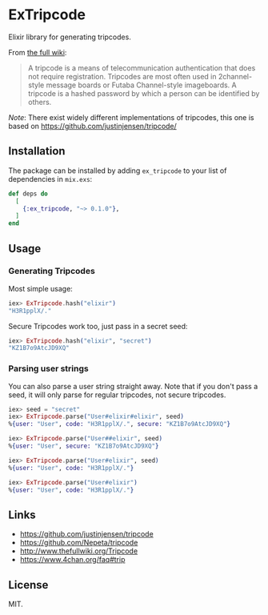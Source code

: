 # ExTripcode

Elixir library for generating tripcodes.

From [the full wiki](http://www.thefullwiki.org/Tripcode):

>A tripcode is a means of telecommunication authentication that does not require
>registration. Tripcodes are most often used in 2channel-style message boards or
>Futaba Channel-style imageboards. A tripcode is a hashed password by which a
>person can be identified by others.

*Note*: There exist widely different implementations of tripcodes, this one is
based on https://github.com/justinjensen/tripcode/

## Installation

The package can be installed by adding `ex_tripcode` to your list of
dependencies in `mix.exs`:

```elixir
def deps do
  [
    {:ex_tripcode, "~> 0.1.0"},
  ]
end
```

## Usage

### Generating Tripcodes

Most simple usage:

```elixir
iex> ExTripcode.hash("elixir")
"H3R1pplX/."
```

Secure Tripcodes work too, just pass in a secret seed:

```elixir
iex> ExTripcode.hash("elixir", "secret")
"KZ1B7o9AtcJD9XQ"
```

### Parsing user strings

You can also parse a user string straight away. Note that if you don't pass
a seed, it will only parse for regular tripcodes, not secure tripcodes.

```elixir
iex> seed = "secret"
iex> ExTripcode.parse("User#elixir#elixir", seed)
%{user: "User", code: "H3R1pplX/.", secure: "KZ1B7o9AtcJD9XQ"}

iex> ExTripcode.parse("User##elixir", seed)
%{user: "User", secure: "KZ1B7o9AtcJD9XQ"}

iex> ExTripcode.parse("User#elixir", seed)
%{user: "User", code: "H3R1pplX/."}

iex> ExTripcode.parse("User#elixir")
%{user: "User", code: "H3R1pplX/."}
```

## Links

* https://github.com/justinjensen/tripcode
* https://github.com/Nepeta/tripcode
* http://www.thefullwiki.org/Tripcode
* https://www.4chan.org/faq#trip

## License

MIT.
